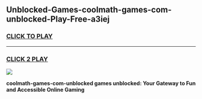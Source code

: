 
## Unblocked-Games-coolmath-games-com-unblocked-Play-Free-a3iej
<h3>
<a href="https://premium76.site?title=coolmath-games-com-unblocked&ref=20M">CLICK TO PLAY</a></h3>
<hr>

<h3>
<a href="https://premium76.site?title=coolmath-games-com-unblocked&ref=20M">CLICK 2 PLAY</a>
  
</h3>

<a href="https://premium76.site?title=coolmath-games-com-unblocked&ref=19M"><img src="https://clearcache.store/games.png"></a>


**coolmath-games-com-unblocked games unblocked: Your Gateway to Fun and Accessible Online Gaming**
